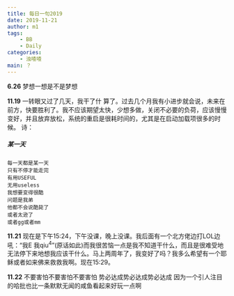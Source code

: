 ```yaml
---
title: 每日一句2019
date: 2019-11-21
author: m1
tags:
    - BB
    - Daily
categories:
    - 浊喳喳
main: ？
---
```


**6.26**
梦想一想是不是梦想

**11.19**
一转眼又过了几天，我干了什 算了。过去几个月我有小进步就会说，未来在前方，快要胜利了。我不应该期望太快，少想多做，关闭不必要的负荷，应该慢慢变好，并且放弃放松，系统的重启是很耗时间的，尤其是在启动加载项很多的时候。
诗：

##### 某一天

    每一天都是某一天
    只有不停才能走完
    有用USEFUL
    无用useless
    我想要变得很酷
    问题是我弟
    他都不会说酷毙了
    或者太逊了
    或者gg或者mm

**11.21**
现在是下午15:24，下午没课，晚上没课。我后面有一个北方佬边打LOL边吼：“我E 我qiu<sup>4</sup>”(原话如此)而我很苦恼一点是我不知道干什么，而且是很难受地无法停下来地想我应该干什么。马上两周年了，我变好了吗？我多么希望有一个耶稣或者如来佛来救救我啊。现在15:29。

**11.22**
不要害怕不要害怕不要害怕
势必达成势必达成势必达成
因为一个引人注目的哈批也比一条默默无闻的咸鱼看起来好玩一点啊

